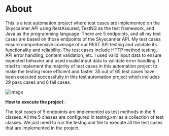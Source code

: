 # **About**

This is a test automation project where test cases are implemented on the Skyscanner API using RestAssured, TestNG as the test framework, and Java as the programming language. There are 5 endpoints, and all my 
test cases are based on those endpoints of the Skyscanner API. My test cases ensure comprehensive coverage of our REST API testing and validate its functionality and reliability. The test cases include HTTP 
method testing, API error handling, content validation, etc. I used valid input data to ensure expected behavior and used invalid input data to validate error handling. I tried to implement the majority of 
test cases in this automation project to make the testing more efficient and faster. 35 out of 65 test cases have been executed successfully in this test automation project which includes 29 pass cases and 
6 fail cases.


![image](https://github.com/Imrulhassankhanporosh/Skyscanner_API/assets/52894925/2160928f-db44-4205-858c-f3bedc5e53a5)

 
**How to execute the project** :

The test cases of 5 endpoints are implemented as test methods in the 5 classes. All the 5 classes are configured in testng.xml as a collection of test classes. We just need to run the testng.xml file to execute all the test cases that are implemented in the project.
